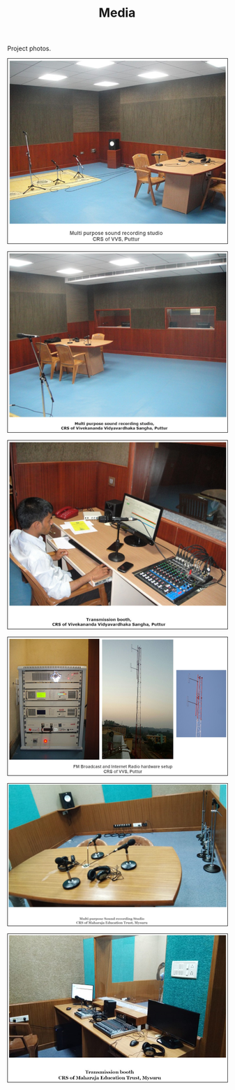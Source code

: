 ﻿---
layout: page
title: Media
permalink: /Media/
---



<p>Project photos. </p>
<p></p>
<img src = "/Photos/vvs-1.jpg" border = "1" />

<p></p>
<p></p>

<img src = "/Photos/vvs-2.jpg" border = "1" />

<p> </p>
<p></p>
<img src = "/Photos/vvs-3.jpg" border = "1" />

<p></p>
<p></p>

<img src = "/Photos/vvs-4.jpg" border = "1" />

<p></p>
<p></p>

<img src = "/Photos/MET-1.jpg" border = "1" />

<p></p>
<p></p>

<img src = "/Photos/MET-2.jpg" border = "1" />